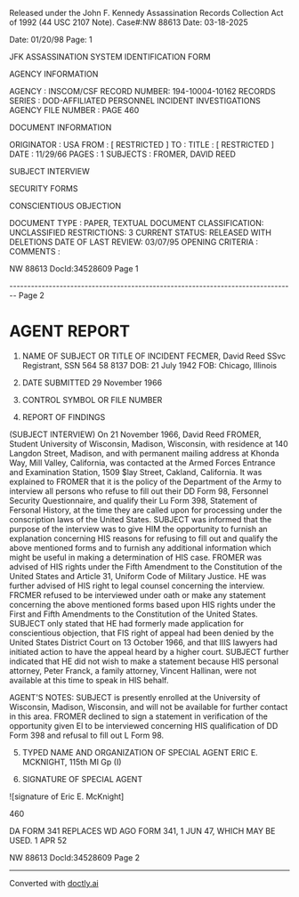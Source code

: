 Released under the John F. Kennedy
Assassination Records Collection Act of
1992 (44 USC 2107 Note). Case#:NW
88613 Date: 03-18-2025

Date: 01/20/98
Page: 1

JFK ASSASSINATION SYSTEM
IDENTIFICATION FORM

AGENCY INFORMATION

AGENCY : INSCOM/CSF
RECORD NUMBER: 194-10004-10162
RECORDS SERIES : DOD-AFFILIATED PERSONNEL INCIDENT INVESTIGATIONS
AGENCY FILE NUMBER : PAGE 460

DOCUMENT INFORMATION

ORIGINATOR : USA
FROM : [ RESTRICTED ]
TO :
TITLE : [ RESTRICTED ]
DATE : 11/29/66
PAGES : 1
SUBJECTS : FROMER, DAVID REED

SUBJECT INTERVIEW

SECURITY FORMS

CONSCIENTIOUS OBJECTION

DOCUMENT TYPE : PAPER, TEXTUAL DOCUMENT
CLASSIFICATION: UNCLASSIFIED
RESTRICTIONS: 3
CURRENT STATUS: RELEASED WITH DELETIONS
DATE OF LAST REVIEW: 03/07/95
OPENING CRITERIA :
COMMENTS :

NW 88613 DocId:34528609 Page 1


-------------------------------------------------------------------------------- Page 2

# AGENT REPORT

1. NAME OF SUBJECT OR TITLE OF INCIDENT
   FECMER, David Reed
   SSvc Registrant, SSN 564 58 8137
   DOB: 21 July 1942
   FOB: Chicago, Illinois

2. DATE SUBMITTED
   29 November 1966

3. CONTROL SYMBOL OR FILE NUMBER

4. REPORT OF FINDINGS

(SUBJECT INTERVIEW) On 21 November 1966, David Reed FROMER, Student
University of Wisconsin, Madison, Wisconsin, with residence at 140 Langdon
Street, Madison, and with permanent mailing address at Khonda Way, Mill Valley,
California, was contacted at the Armed Forces Entrance and Examination Station,
1509 $lay Street, Cakland, California. It was explained to FROMER that it is
the policy of the Department of the Army to interview all persons who refuse to
fill out their DD Form 98, Fersonnel Security Questionnaire, and qualify their
Lu Form 398, Statement of Fersonal History, at the time they are called upon for
processing under the conscription laws of the United States. SUBJECT was informed
that the purpose of the interview was to give HIM the opportunity to furnish an
explanation concerning HIS reasons for refusing to fill out and qualify the
above mentioned forms and to furnish any additional information which might be
useful in making a determination of HIS case. FROMER was advised of HIS rights
under the Fifth Amendment to the Constitution of the United States and Article
31, Uniform Code of Military Justice. HE was further advised of HIS right to
legal counsel concerning the interview. FRCMER refused to be interviewed under
oath or make any statement concerning the above mentioned forms based upon HIS
rights under the First and Fifth Amendments to the Constitution of the United
States. SUBJECT only stated that HE had formerly made application for conscientious
objection, that FIS right of appeal had been denied by the United States District
Court on 13 October 1966, and that IIIS lawyers had initiated action to have the
appeal heard by a higher court. SUBJECT further indicated that HE did not wish
to make a statement because HIS personal attorney, Peter Franck, a family attorney,
Vincent Hallinan, were not available at this time to speak in HIS behalf.

AGENT'S NOTES: SUBJECT is presently enrolled at the University of
Wisconsin, Madison, Wisconsin, and will not be available for further contact in
this area. FROMER declined to sign a statement in verification of the opportunity
given El to be interviewed concerning HIS qualification of DD Form 398 and refusal
to fill out L Form 98.

5. TYPED NAME AND ORGANIZATION OF SPECIAL AGENT
   ERIC E. MCKNIGHT, 115th MI Gp (I)

6. SIGNATURE OF SPECIAL AGENT

![signature of Eric E. McKnight]

460

DA FORM 341 REPLACES WD AGO FORM 341, 1 JUN 47, WHICH MAY BE USED.
1 APR 52

NW 88613 Docld:34528609 Page 2


---
Converted with [doctly.ai](https://doctly.ai)